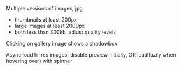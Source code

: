 Multiple versions of images, jpg
* thumbnails at least 200px
* large images at least 2000px
* both less than 300kb, adjust quality levels

Clicking on gallery image shows a shadowbox

Async load hi-res images, disable preview initially, OR load lazily when hovering over) with spinner
